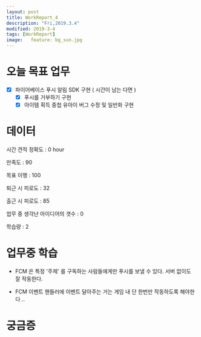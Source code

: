 ```yaml
---
layout: post
title: WorkReport_4
description: "Fri,2019.3.4"
modified: 2019-3-4
tags: [WorkReport]
image:   feature: bg_sun.jpg
---
```

# 오늘 목표 업무 
- [x] 파이어베이스 푸시 알림 SDK 구현 ( 시간이 남는 다면 ) 
   - [x] 푸시를 거부하기 구현 
   - [x] 아이템 획득 중첩 유아이 버그 수정 및 일반화 구현 

# 데이터 
시간 견적 정확도 : 0 hour

만족도 : 90

목표 이행 : 100

퇴근 시 피로도 : 32

출근 시 피로도 : 85

업무 중 생각난 아이디어의 갯수 : 0

학습량 : 2

# 업무중 학습

- FCM 은 특정 '주제' 를 구독하는 사람들에게만 푸시를 보낼 수 있다. 서버 없이도 잘 작동한다. 

- FCM 이벤트 핸들러에 이벤트 달아주는 거는 게임 내 단 한번만 작동하도록 해야한다 .. 

# 궁금증
